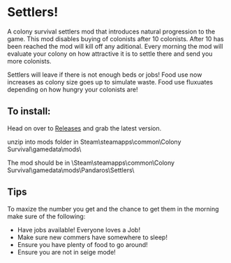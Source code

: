 # Settlers!
A colony survival settlers mod that introduces natural progression to the game. This mod disables buying of colonists after 10 colonists. After 10 has been reached the mod will kill off any aditional. Every morning the mod will evaluate your colony on how attractive it is to settle there and send you more colonists.

Settlers will leave if there is not enough beds or jobs! 
Food use now increases as colony size goes up to simulate waste.
Food use fluxuates depending on how hungry your colonists are!

## To install:
Head on over to [Releases](https://github.com/JBurlison/Pandaros.Settlers/releases) and grab the latest version.

unzip into mods folder in Steam\steamapps\common\Colony Survival\gamedata\mods\

The mod should be in \Steam\steamapps\common\Colony Survival\gamedata\mods\Pandaros\Settlers\

## Tips

To maxize the number you get and the chance to get them in the morning make sure of the following:
* Have jobs available! Everyone loves a Job!
* Make sure new commers have somewhere to sleep!
* Ensure you have plenty of food to go around!
* Ensure you are not in seige mode!

